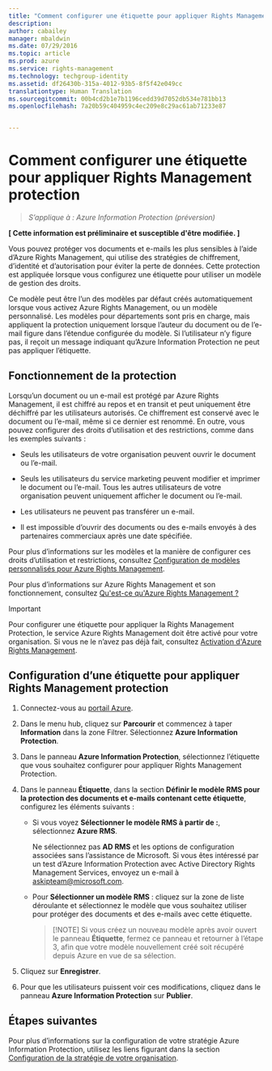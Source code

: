 ```yaml
---
title: "Comment configurer une étiquette pour appliquer Rights Management protection | Azure Rights Management"
description: 
author: cabailey
manager: mbaldwin
ms.date: 07/29/2016
ms.topic: article
ms.prod: azure
ms.service: rights-management
ms.technology: techgroup-identity
ms.assetid: df26430b-315a-4012-93b5-8f5f42e049cc
translationtype: Human Translation
ms.sourcegitcommit: 00b4cd2b1e7b1196cedd39d7052db534e781bb13
ms.openlocfilehash: 7a20b59c404959c4ec209e8c29ac61ab71233e87


---
```


# Comment configurer une étiquette pour appliquer Rights Management protection

>*S’applique à : Azure Information Protection (préversion)*

**[ Cette information est préliminaire et susceptible d'être modifiée. ]**

Vous pouvez protéger vos documents et e-mails les plus sensibles à l’aide d’Azure Rights Management, qui utilise des stratégies de chiffrement, d’identité et d’autorisation pour éviter la perte de données. Cette protection est appliquée lorsque vous configurez une étiquette pour utiliser un modèle de gestion des droits. 

Ce modèle peut être l’un des modèles par défaut créés automatiquement lorsque vous activez Azure Rights Management, ou un modèle personnalisé. Les modèles pour départements sont pris en charge, mais appliquent la protection uniquement lorsque l’auteur du document ou de l’e-mail figure dans l’étendue configurée du modèle. Si l’utilisateur n’y figure pas, il reçoit un message indiquant qu’Azure Information Protection ne peut pas appliquer l’étiquette.

## Fonctionnement de la protection

Lorsqu’un document ou un e-mail est protégé par Azure Rights Management, il est chiffré au repos et en transit et peut uniquement être déchiffré par les utilisateurs autorisés. Ce chiffrement est conservé avec le document ou l’e-mail, même si ce dernier est renommé. En outre, vous pouvez configurer des droits d’utilisation et des restrictions, comme dans les exemples suivants :

- Seuls les utilisateurs de votre organisation peuvent ouvrir le document ou l’e-mail.

- Seuls les utilisateurs du service marketing peuvent modifier et imprimer le document ou l’e-mail. Tous les autres utilisateurs de votre organisation peuvent uniquement afficher le document ou l’e-mail.

- Les utilisateurs ne peuvent pas transférer un e-mail.

- Il est impossible d’ouvrir des documents ou des e-mails envoyés à des partenaires commerciaux après une date spécifiée.

Pour plus d’informations sur les modèles et la manière de configurer ces droits d’utilisation et restrictions, consultez [Configuration de modèles personnalisés pour Azure Rights Management](../deploy-use/configure-custom-templates.md).

Pour plus d’informations sur Azure Rights Management et son fonctionnement, consultez [Qu'est-ce qu'Azure Rights Management ?](../understand-explore/what-is-azure-rms.md)

> [!IMPORTANT]
> Pour configurer une étiquette pour appliquer la Rights Management Protection, le service Azure Rights Management doit être activé pour votre organisation. Si vous ne le n’avez pas déjà fait, consultez [Activation d'Azure Rights Management](../deploy-use/activate-service.md).


## Configuration d’une étiquette pour appliquer Rights Management protection

1. Connectez-vous au [portail Azure](https://portal.azure.com).
 
2. Dans le menu hub, cliquez sur **Parcourir** et commencez à taper **Information** dans la zone Filtrer. Sélectionnez **Azure Information Protection**.

3. Dans le panneau **Azure Information Protection**, sélectionnez l’étiquette que vous souhaitez configurer pour appliquer Rights Management Protection.

4. Dans le panneau **Étiquette**, dans la section **Définir le modèle RMS pour la protection des documents et e-mails contenant cette étiquette**, configurez les éléments suivants :

    - Si vous voyez **Sélectionner le modèle RMS à partir de :**, sélectionnez **Azure RMS**. 
    
        Ne sélectionnez pas **AD RMS** et les options de configuration associées sans l’assistance de Microsoft. Si vous êtes intéressé par un test d’Azure Information Protection avec Active Directory Rights Management Services, envoyez un e-mail à askipteam@microsoft.com. 
    
    - Pour **Sélectionner un modèle RMS** : cliquez sur la zone de liste déroulante et sélectionnez le modèle que vous souhaitez utiliser pour protéger des documents et des e-mails avec cette étiquette.

        > [!NOTE] Si vous créez un nouveau modèle après avoir ouvert le panneau **Étiquette**, fermez ce panneau et retourner à l’étape 3, afin que votre modèle nouvellement créé soit récupéré depuis Azure en vue de sa sélection.

5. Cliquez sur **Enregistrer**.

6. Pour que les utilisateurs puissent voir ces modifications, cliquez dans le panneau **Azure Information Protection** sur **Publier**.

## Étapes suivantes

Pour plus d’informations sur la configuration de votre stratégie Azure Information Protection, utilisez les liens figurant dans la section [Configuration de la stratégie de votre organisation](configure-policy.md#configuring-your-organization-s-policy).  



<!--HONumber=Jul16_HO5-->


